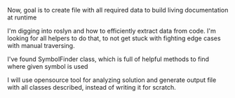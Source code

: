 ﻿Now, goal is to create file with all required data to build living documentation at runtime

I'm digging into roslyn and how to efficiently extract data from code. I'm looking for all helpers to do that, to not get stuck with fighting edge cases with manual traversing.

I've found SymbolFinder class, which is full of helpful methods to find where given symbol is used

I will use opensource tool for analyzing solution and generate output file with all classes described, instead of writing it for scratch.
